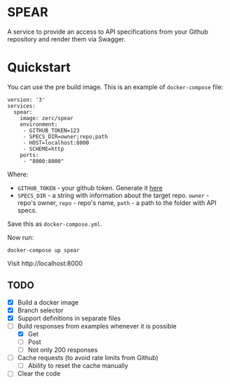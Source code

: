 # SPEAR

A service to provide an access to API specifications from your Github repository
and render them via Swagger.

# Quickstart

You can use the pre build image. This is an example of `docker-compose` file:

```
version: '3'
services:
  spear:
    image: zerc/spear
    environment:
     - GITHUB_TOKEN=123
     - SPECS_DIR=owner;repo;path
     - HOST=localhost:8000
     - SCHEME=http
    ports:
     - "8000:8000"
```

Where:

* `GITHUB_TOKEN` - your github token. Generate it [here](https://github.com/settings/tokens)
* `SPECS_DIR` - a string with information about the target repo. `owner` - repo's owner, `repo` - repo's name, `path` - a path to the folder with API specs.

Save this as `docker-compose.yml`.

Now run:

```
docker-compose up spear
```

Visit http://localhost:8000

## TODO

- [x] Build a docker image
- [x] Branch selector
- [x] Support definitions in separate files
- [ ] Build responses from examples whenever it is possible
  - [x] Get
  - [ ] Post
  - [ ] Not only 200 responses
- [ ] Cache requests (to avoid rate limits from Github)
  - [ ] Ability to reset the cache manually
- [ ] Clear the code
